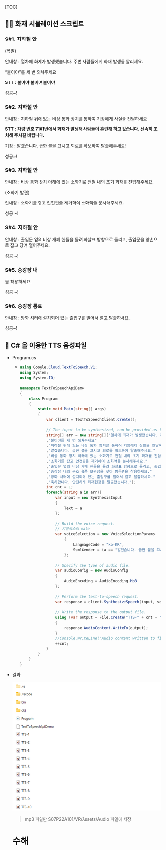 [TOC]

## :man_firefighter: 화재 시뮬레이션 스크립트

### S#1. 지하철 안

(폭발)

안내창 : 열차에 화재가 발생했습니다. 주변 사람들에게 화재 발생을 알리세요.

“불이야”를 세 번 외쳐주세요

**STT : 불이야 불이야 불이야**

성공~!

### S#2. 지하철 안

안내창 : 지하철 뒤에 있는 비상 통화 장치를 통하여 기장에게 사실을 전달하세요

**STT : 차량 번호 7101번에서 화재가 발생해 사람들이 혼란해 하고 있습니다. 신속히 조치해 주시길 바랍니다.**

기장 : 알겠습니다. 급한 불을 끄시고 퇴로를 확보하여 탈출해주세요!

성공~!

### S#3. 지하철 안

안내창 : 비상 통화 장치 아래에 있는 소화기로 전철 내의 초기 화재를 진압해주세요.

(소화기 발견)

안내창 :  소화기를 잡고 안전핀을 제거하여 소화액을 분사해주세요.

성공 ~!

### S#4. 지하철 안

안내창 : 출입문 옆의 비상 개폐 핸들을 돌려 화살표 방향으로 돌리고, 출입문을 양손으로 잡고 당겨 열어주세요.

성공 ~!

### S#5. 승강장 내

을 착용하세요.

성공 ~!

### S#6. 승강장 통로

안내창 : 방화 셔터에 설치되어 있는 출입구를 밀어서 열고 탈출하세요.

성공~!



## :pencil: C# 을 이용한 TTS 음성파일 

- Program.cs

  - ```c#
    using Google.Cloud.TextToSpeech.V1;
    using System;
    using System.IO;
    
    namespace TextToSpeechApiDemo
    {
        class Program
        {
            static void Main(string[] args)
            {   
                var client = TextToSpeechClient.Create();
                
                // The input to be synthesized, can be provided as text or SSML.
                string[] arr = new string[]{"열차에 화재가 발생했습니다. 주변 사람들에게 화재 발생을 알리세요."
                ,"불이야를 세 번 외쳐주세요"
                ,"지하철 뒤에 있는 비상 통화 장치를 통하여 기장에게 상황을 전달하세요"
                ,"알겠습니다. 급한 불을 끄시고 퇴로를 확보하여 탈출해주세요."
                ,"비상 통화 장치 아래에 있는 소화기로 전철 내의 초기 화재를 진압해주세요."
                ,"소화기를 잡고 안전핀을 제거하여 소화액을 분사해주세요."
                ,"출입문 옆의 비상 개폐 핸들을 돌려 화살표 방향으로 돌리고, 출입문을 양손으로 잡고 당겨 열어주세요."
                ,"승강장 내의 구호 용품 보관함을 찾아 방독면을 착용하세요."
                ,"방화 셔터에 설치되어 있는 출입구를 밀어서 열고 탈출하세요."
                ,"축하합니다. 안전하게 화재현장을 탈출했습니다."};
                int cnt = 1;
                foreach(string a in arr){
                    var input = new SynthesisInput
                    {
                        Text = a
                    };
    
                    // Build the voice request.
                    // 기장목소리 male
                    var voiceSelection = new VoiceSelectionParams
                        {
                            LanguageCode = "ko-KR",
                            SsmlGender = (a == "알겠습니다. 급한 불을 끄시고 퇴로를 확보하여 탈출해주세요.") ? SsmlVoiceGender.Male : SsmlVoiceGender.Female
                        }; 
    
                    // Specify the type of audio file.
                    var audioConfig = new AudioConfig
                    {
                        AudioEncoding = AudioEncoding.Mp3
                    };
    
                    // Perform the text-to-speech request.
                    var response = client.SynthesizeSpeech(input, voiceSelection, audioConfig);
                    
                    // Write the response to the output file.
                    using (var output = File.Create("TTS-" + cnt + ".mp3"))
                    {
                        response.AudioContent.WriteTo(output);
                    }
                    //Console.WriteLine("Audio content written to file \"TTS-" + cnt + ".mp3\"");
                    ++cnt;
                }
            }
        }
    }
    ```

- 결과

  

  ![image-20220922173054074](README.assets/image-20220922173054074.png)

  > mp3 파일만 S07P22A101/VR/Assets/Audio 파일에 저장

  # 수해


